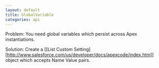 ```yaml
---
layout: default
title: GlobalVariable
categories: api
---
```


Problem:  You need global variables which persist across Apex instantiations.

Solution:  Create a [[List Custom Setting][http://www.salesforce.com/us/developer/docs/apexcode/index.htm]] object which accepts Name Value pairs.
